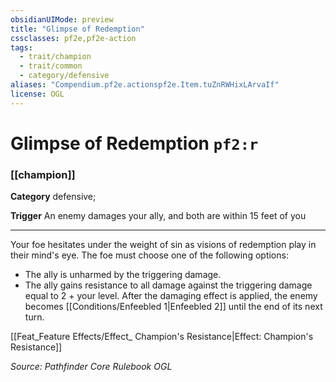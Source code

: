 ```yaml
---
obsidianUIMode: preview
title: "Glimpse of Redemption"
cssclasses: pf2e,pf2e-action
tags:
  - trait/champion
  - trait/common
  - category/defensive
aliases: "Compendium.pf2e.actionspf2e.Item.tuZnRWHixLArvaIf"
license: OGL
---
```

# Glimpse of Redemption `pf2:r`

### [[champion]]

**Category** defensive; 




**Trigger** An enemy damages your ally, and both are within 15 feet of you

* * *

Your foe hesitates under the weight of sin as visions of redemption play in their mind's eye. The foe must choose one of the following options:

*   The ally is unharmed by the triggering damage.
*   The ally gains resistance to all damage against the triggering damage equal to 2 + your level. After the damaging effect is applied, the enemy becomes [[Conditions/Enfeebled 1|Enfeebled 2]] until the end of its next turn.

[[Feat_Feature Effects/Effect_ Champion's Resistance|Effect: Champion's Resistance]]

*Source: Pathfinder Core Rulebook*
*OGL*